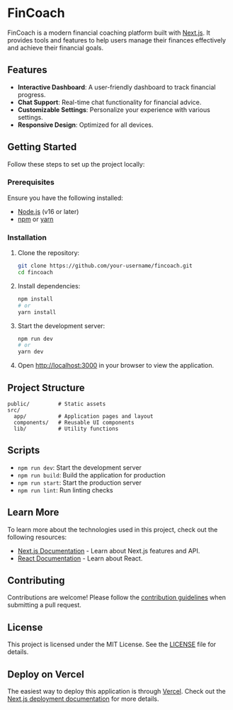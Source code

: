 # FinCoach

FinCoach is a modern financial coaching platform built with [Next.js](https://nextjs.org). It provides tools and features to help users manage their finances effectively and achieve their financial goals.

## Features

- **Interactive Dashboard**: A user-friendly dashboard to track financial progress.
- **Chat Support**: Real-time chat functionality for financial advice.
- **Customizable Settings**: Personalize your experience with various settings.
- **Responsive Design**: Optimized for all devices.

## Getting Started

Follow these steps to set up the project locally:

### Prerequisites

Ensure you have the following installed:
- [Node.js](https://nodejs.org/) (v16 or later)
- [npm](https://www.npmjs.com/) or [yarn](https://yarnpkg.com/)

### Installation

1. Clone the repository:
   ```bash
   git clone https://github.com/your-username/fincoach.git
   cd fincoach
   ```

2. Install dependencies:
   ```bash
   npm install
   # or
   yarn install
   ```

3. Start the development server:
   ```bash
   npm run dev
   # or
   yarn dev
   ```

4. Open [http://localhost:3000](http://localhost:3000) in your browser to view the application.

## Project Structure

```
public/         # Static assets
src/
  app/          # Application pages and layout
  components/   # Reusable UI components
  lib/          # Utility functions
```

## Scripts

- `npm run dev`: Start the development server
- `npm run build`: Build the application for production
- `npm run start`: Start the production server
- `npm run lint`: Run linting checks

## Learn More

To learn more about the technologies used in this project, check out the following resources:

- [Next.js Documentation](https://nextjs.org/docs) - Learn about Next.js features and API.
- [React Documentation](https://reactjs.org/) - Learn about React.

## Contributing

Contributions are welcome! Please follow the [contribution guidelines](CONTRIBUTING.md) when submitting a pull request.

## License

This project is licensed under the MIT License. See the [LICENSE](LICENSE) file for details.

## Deploy on Vercel

The easiest way to deploy this application is through [Vercel](https://vercel.com/). Check out the [Next.js deployment documentation](https://nextjs.org/docs/app/building-your-application/deploying) for more details.
